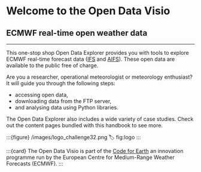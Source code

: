 # Welcome to the Open Data Visio

## ECMWF real-time open weather data
---

This one-stop shop Open Data Explorer provides you with tools to explore ECMWF real-time forecast data ([IFS](https://www.ecmwf.int/en/forecasts/datasets/open-data) and [AIFS](https://www.ecmwf.int/en/forecasts/dataset/aifs-machine-learning-data)). These open data are available to the public free of charge.

Are you a researcher, operational meteorologist or meteorology enthusiast?
It will guide you through the following steps:
- accessing open data,
- downloading data from the FTP server,
- and analysing data using Python libraries.

The Open Data Explorer also includes a wide variety of case studies. Check out the content pages bundled with this handbook to see more.

:::{figure} /images/logo_challenge32.png
:label: fig:logo
:::

:::{card}
The Open Data Visio is part of the [Code for Earth](https://codeforearth.ecmwf.int/) an innovation programme run by the European Centre for Medium-Range Weather Forecasts (ECMWF).
:::
